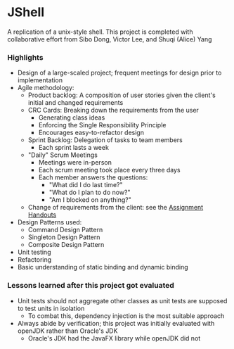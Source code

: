 # JShell

A replication of a unix-style shell. This project is completed with collaborative effort from Sibo Dong, Victor Lee, and Shuqi (Alice) Yang

### Highlights
* Design of a large-scaled project; frequent meetings for design prior to implementation
* Agile methodology:
  * Product backlog: A composition of user stories given the client's initial and changed requirements
  * CRC Cards: Breaking down the requirements from the user
    * Generating class ideas
    * Enforcing the Single Responsibility Principle
    * Encourages easy-to-refactor design
  * Sprint Backlog: Delegation of tasks to team members
    * Each sprint lasts a week
  * "Daily" Scrum Meetings
    * Meetings were in-person
    * Each scrum meeting took place every three days
    * Each member answers the questions:
      * "What did I do last time?"
      * "What do I plan to do now?"
      * "Am I blocked on anything?"
  * Change of requirements from the client: see the [Assignment Handouts](./assignmentHandouts)
* Design Patterns used:
  * Command Design Pattern
  * Singleton Design Pattern 
  * Composite Design Pattern
* Unit testing
* Refactoring
* Basic understanding of static binding and dynamic binding

### Lessons learned after this project got evaluated
* Unit tests should not aggregate other classes as unit tests are supposed to test units in isolation
  * To combat this, dependency injection is the most suitable approach
* Always abide by verification; this project was initially evaluated with openJDK rather than Oracle's JDK
  * Oracle's JDK had the JavaFX library while openJDK did not
